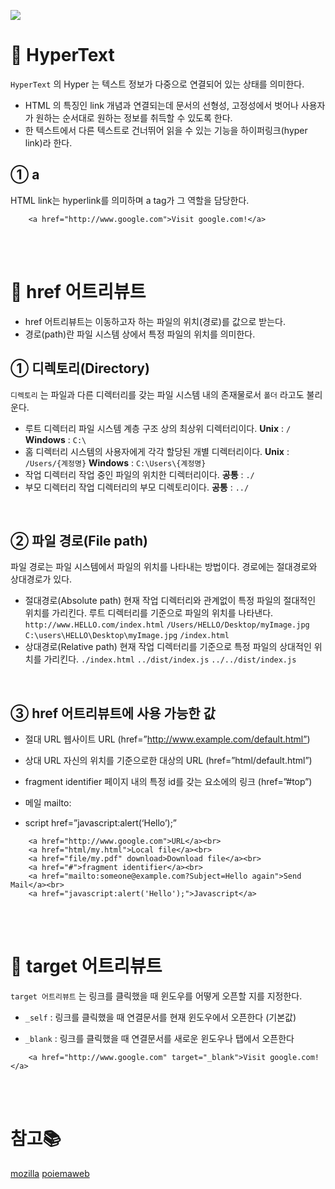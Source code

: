 ![](https://images.velog.io/images/doomchit_3/post/509ca899-4c2f-40f4-996b-311628106415/image.png)

# 🧨 HyperText
`HyperText` 의 Hyper 는 텍스트 정보가 다중으로 연결되어 있는 상태를 의미한다.

- HTML 의 특징인 link 개념과 연결되는데 문서의 선형성, 고정성에서 벗어나 사용자가 원하는 순서대로 원하는 정보를 취득할 수 있도록 한다.
- 한 텍스트에서 다른 텍스트로 건너뛰어 읽을 수 있는 기능을 하이퍼링크(hyper link)라 한다.

## ① a

HTML link는 hyperlink를 의미하며 a tag가 그 역할을 담당한다.
```
    <a href="http://www.google.com">Visit google.com!</a>

```

<br/>
<br/>

# 🎁 href 어트리뷰트
- href 어트리뷰트는 이동하고자 하는 파일의 위치(경로)를 값으로 받는다.
- 경로(path)란 파일 시스템 상에서 특정 파일의 위치를 의미한다.

## ① 디렉토리(Directory)
`디렉토리` 는 파일과 다른 디렉터리를 갖는 파일 시스템 내의 존재물로서 `폴더` 라고도 불리운다.
- 루트 디렉터리
파일 시스템 계층 구조 상의 최상위 디렉터리이다.
**Unix** : `/`
**Windows** : `C:\`
- 홈 디렉터리
시스템의 사용자에게 각각 할당된 개별 디렉터리이다.
**Unix** : `/Users/{계정명}`
**Windows** : `C:\Users\{계정명}`
- 작업 디렉터리
작업 중인 파일의 위치한 디렉터리이다.
**공통** : `./`
- 부모 디렉터리
작업 디렉터리의 부모 디렉토리이다.
**공통** : `../`

<br/>

## ② 파일 경로(File path)
파일 경로는 파일 시스템에서 파일의 위치를 나타내는 방법이다. 경로에는 절대경로와 상대경로가 있다.
- 절대경로(Absolute path)
현재 작업 디렉터리와 관계없이 특정 파일의 절대적인 위치를 가리킨다. 루트 디렉터리를 기준으로 파일의 위치를 나타낸다.
`http://www.HELLO.com/index.html`
`/Users/HELLO/Desktop/myImage.jpg`
`C:\users\HELLO\Desktop\myImage.jpg`
`/index.html`
- 상대경로(Relative path)
현재 작업 디렉터리를 기준으로 특정 파일의 상대적인 위치를 가리킨다.
`./index.html`
`../dist/index.js`
`../../dist/index.js`

<br/>

## ③ href 어트리뷰트에 사용 가능한 값
- 절대 URL 
웹사이트 URL (href=”http://www.example.com/default.html”)

- 상대 URL 
자신의 위치를 기준으로한 대상의 URL (href=”html/default.html”)

- fragment identifier 
페이지 내의 특정 id를 갖는 요소에의 링크 (href=”#top”)

- 메일 
mailto:

- script 
href=”javascript:alert(‘Hello’);”

```
    <a href="http://www.google.com">URL</a><br>
    <a href="html/my.html">Local file</a><br>
    <a href="file/my.pdf" download>Download file</a><br>
    <a href="#">fragment identifier</a><br>
    <a href="mailto:someone@example.com?Subject=Hello again">Send Mail</a><br>
    <a href="javascript:alert('Hello');">Javascript</a>
```

<br/>
<br/>

# 🧶 target 어트리뷰트

`target 어트리뷰트` 는 링크를 클릭했을 때 윈도우를 어떻게 오픈할 지를 지정한다.

- `_self` : 링크를 클릭했을 때 연결문서를 현재 윈도우에서 오픈한다 (기본값)
	
- `_blank` : 링크를 클릭했을 때 연결문서를 새로운 윈도우나 탭에서 오픈한다

```
    <a href="http://www.google.com" target="_blank">Visit google.com!</a>

```

<br/>
<br/>

# 참고📚
[mozilla](https://developer.mozilla.org/ko/docs/Web/HTML)
[poiemaweb](https://poiemaweb.com/html5-semantic-web)